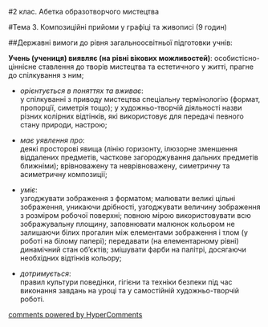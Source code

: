 <div id="hypercomments_widget" class="js-hypercomments-widget invisible"></div>

#2 клас. Абетка образотворчого мистецтва

#Тема 3.  Композиційні прийоми у графіці та живописі (9 годин)

##Державні вимоги до рівня загальноосвітньої підготовки учнів:

**Учень (учениця) виявляє (на рівні вікових можливостей)**: особистісно-ціннісне ставлення до творів мистецтва та естетичного у житті, прагне до спілкування з ним;

*	*орієнтується в поняттях та вживає*:<br>у спілкуванні з приводу мистецтва спеціальну термінологію (формат, пропорції, симетрія  тощо); у художньо-творчій діяльності назви різних колірних відтінків, які використовує для передачі певного стану природи, настрою;

*	*має уявлення про*:<br>деякі просторові явища (лінію горизонту, ілюзорне зменшення віддалених предметів, часткове загороджування дальних предметів ближніми); врівноважену та неврівноважену, симетричну та асиметричну композиції;

*	*уміє*:<br> узгоджувати зображення з форматом; малювати великі цільні зображення, уникаючи дрібності, узгоджувати величину зображення з розміром робочої поверхні; повною мірою використовувати всю зображувальну площину, заповнювати малюнок кольором не залишаючи білих прогалин між елементами зображення і тлом (у роботі на білому папері); передавати (на елементарному рівні) динамічний стан об’єктів; змішувати фарби на палітрі, досягаючи необхідних відтінків кольору;

*	*дотримується*:<br>правил культури поведінки, гігієни та техніки безпеки під час виконання завдань на уроці та у самостійній художньо-творчій роботі.


<div class="js-hypercomments-container">
    <a href="http://hypercomments.com" class="hc-link" title="comments widget">comments powered by HyperComments</a>
</div>